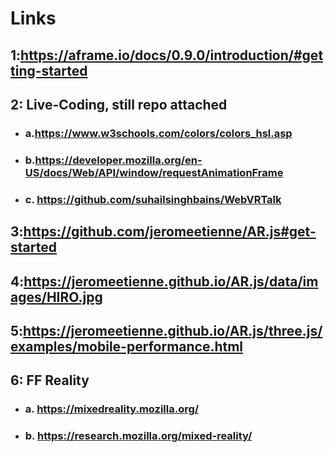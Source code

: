 # Links
## 1:https://aframe.io/docs/0.9.0/introduction/#getting-started
## 2: Live-Coding, still repo attached
   - ### a.https://www.w3schools.com/colors/colors_hsl.asp
   - ### b.https://developer.mozilla.org/en-US/docs/Web/API/window/requestAnimationFrame
   - ### c. https://github.com/suhailsinghbains/WebVRTalk
## 3:https://github.com/jeromeetienne/AR.js#get-started
## 4:https://jeromeetienne.github.io/AR.js/data/images/HIRO.jpg
## 5:https://jeromeetienne.github.io/AR.js/three.js/examples/mobile-performance.html
## 6: FF Reality
   - ### a. https://mixedreality.mozilla.org/
   - ### b. https://research.mozilla.org/mixed-reality/
